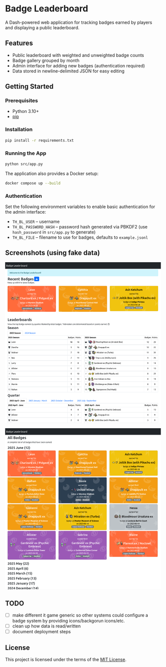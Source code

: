 # Badge Leaderboard

A Dash-powered web application for tracking badges earned by players and displaying a public leaderboard.

## Features

- Public leaderboard with weighted and unweighted badge counts
- Badge gallery grouped by month
- Admin interface for adding new badges (authentication required)
- Data stored in newline-delimited JSON for easy editing

## Getting Started

### Prerequisites

- Python 3.10+
- [pip](https://pip.pypa.io/)

### Installation

```bash
pip install -r requirements.txt
```

### Running the App

```bash
python src/app.py
```

The application also provides a Docker setup:

```bash
docker compose up --build
```

### Authentication

Set the following environment variables to enable basic authentication for the admin interface:

- `TH_BL_USER` – username
- `TH_BL_PASSWORD_HASH` – password hash generated via PBKDF2 (use `hash_password` in `src/app.py` to generate)
- `TH_BL_FILE` – filename to use for badges, defaults to `example.jsonl`

## Screenshots (using fake data)

![Leaderboard placeholder](docs/images/leaderboard-placeholder.png)

![Badge gallery placeholder](docs/images/badges-placeholder.png)

## TODO

- [ ] make different it game generic so other systems could configure a badge system by providing icons/backgorun icons/etc.
- [ ] clean up how data is read/written
- [ ] document deployment steps

## License

This project is licensed under the terms of the [MIT License](LICENSE).
